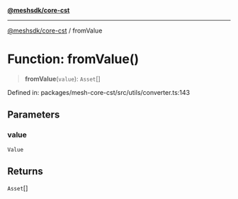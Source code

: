[**@meshsdk/core-cst**](../README.md)

***

[@meshsdk/core-cst](../globals.md) / fromValue

# Function: fromValue()

> **fromValue**(`value`): `Asset`[]

Defined in: packages/mesh-core-cst/src/utils/converter.ts:143

## Parameters

### value

`Value`

## Returns

`Asset`[]
